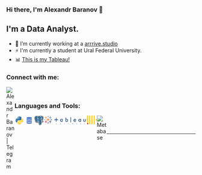 ### Hi there, I'm Alexandr Baranov 👋

## I'm a Data Analyst.
- 🔭 I’m currently working at a [arrrive.studio](https://arrrive.studio/)
- ⚡ I'm currently a student at Ural Federal University.
- 📊 [This is my Tableau!](https://public.tableau.com/app/profile/alexandr.baranov)
### Connect with me:
[<img align="left" alt="Alexandr Baranov | Telegram" width="22px" src="https://raw.githubusercontent.com/gist/m8rge/4c2b36369c9f936c02ee883ca8ec89f1/raw/c03fd44ee2b63d7a2a195ff44e9bb071e87b4a40/telegram-single-path-240px.svg" />][telegram]


<br />

### Languages and Tools:
<img align="left" alt="Python" width="26px" src="https://raw.githubusercontent.com/devicons/devicon/1119b9f84c0290e0f0b38982099a2bd027a48bf1/icons/python/python-original.svg" />
<img align="left" alt="SQL" width="26px" src="https://raw.githubusercontent.com/github/explore/80688e429a7d4ef2fca1e82350fe8e3517d3494d/topics/sql/sql.png" />
<img align="left" alt="PostgreSQL" width="26px" src="https://raw.githubusercontent.com/devicons/devicon/1119b9f84c0290e0f0b38982099a2bd027a48bf1/icons/postgresql/postgresql-original.svg" />
<img align="left" alt="Tableau" width="115px" src="https://raw.githubusercontent.com/logo/Tableau/5bf90bdb4d61bdbefbe8ad0c7dc51ddedc96c702/images/logo.svg" />
<img align="left" alt="ClickHouse" width="26px" src="https://raw.githubusercontent.com/ClickHouse/ClickHouse/257380df033003327867eeb69542d739cce59b71/docs/ru/images/logo.svg" />
<img align="left" alt="Metabase" width="26px" src="https://github.com/pluginsGLPI/metabase/blob/develop/logo.png" />


<br />
<br />

---

[telegram]: https://t.me/alexandr_baranov1
